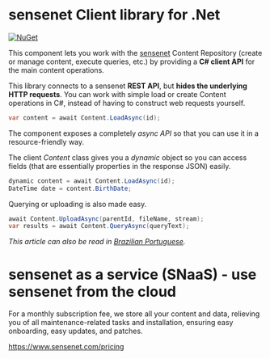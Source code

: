 # sensenet Client library for .Net

[![NuGet](https://img.shields.io/nuget/v/SenseNet.Client.svg)](https://www.nuget.org/packages/SenseNet.Client)

This component lets you work with the [sensenet](https://github.com/SenseNet/sensenet) Content Repository (create or manage content, execute queries, etc.) by providing a **C# client API** for the main content operations.

This library connects to a sensenet **REST API**, but **hides the underlying HTTP requests**. You can work with simple load or create Content operations in C#, instead of having to construct web requests yourself.
````csharp
var content = await Content.LoadAsync(id);
````
The component exposes a completely *async API* so that you can use it in a resource-friendly way.

The client *Content* class gives you a *dynamic* object so you can access fields (that are essentially properties in the response JSON) easily.
````csharp
dynamic content = await Content.LoadAsync(id);
DateTime date = content.BirthDate;
````
Querying or uploading is also made easy.
````csharp
await Content.UploadAsync(parentId, fileName, stream);
var results = await Content.QueryAsync(queryText);
````

*This article can also be read in [Brazilian Portuguese](README-pt-BR.md).*

# sensenet as a service (SNaaS) - use sensenet from the cloud

For a monthly subscription fee, we store all your content and data, relieving you of all maintenance-related tasks and installation, ensuring easy onboarding, easy updates, and patches.

https://www.sensenet.com/pricing
